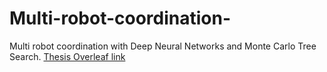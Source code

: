 # Multi-robot-coordination-
Multi robot coordination with Deep Neural Networks and Monte Carlo Tree Search.
[Thesis Overleaf link](https://www.overleaf.com/read/ymqmfsdgqbnc)
